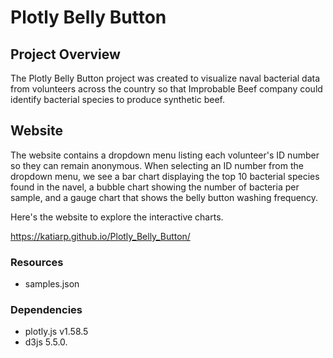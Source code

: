 # Plotly Belly Button
## Project Overview

The Plotly Belly Button project was created to visualize naval bacterial data from volunteers across the country so that Improbable Beef company could identify bacterial species to produce synthetic beef. 

## Website 

The website contains a dropdown menu listing each volunteer's ID number so they can remain anonymous. When selecting an ID number from the dropdown menu, we see a bar chart displaying the top 10 bacterial species found in the navel, a bubble chart showing the number of bacteria per sample, and a gauge chart that shows the belly button washing frequency.

Here's the website to explore the interactive charts.

https://katiarp.github.io/Plotly_Belly_Button/



### Resources
- samples.json 

### Dependencies
- plotly.js v1.58.5
- d3js 5.5.0.
